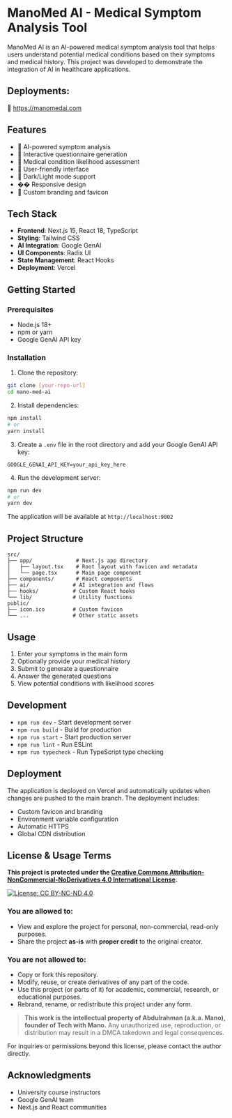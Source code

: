 # ManoMed AI - Medical Symptom Analysis Tool

ManoMed AI is an AI-powered medical symptom analysis tool that helps users understand potential medical conditions based on their symptoms and medical history. This project was developed to demonstrate the integration of AI in healthcare applications.
 

## Deployments:
 
 🔗 https://manomedai.com
 
## Features

- 🤖 AI-powered symptom analysis
- 📝 Interactive questionnaire generation
- 🏥 Medical condition likelihood assessment
- 💬 User-friendly interface
- 🌙 Dark/Light mode support
- �� Responsive design
- 🎨 Custom branding and favicon

## Tech Stack

- **Frontend**: Next.js 15, React 18, TypeScript
- **Styling**: Tailwind CSS
- **AI Integration**: Google GenAI
- **UI Components**: Radix UI
- **State Management**: React Hooks
- **Deployment**: Vercel

## Getting Started

### Prerequisites

- Node.js 18+ 
- npm or yarn
- Google GenAI API key

### Installation

1. Clone the repository:
```bash
git clone [your-repo-url]
cd mano-med-ai
```

2. Install dependencies:
```bash
npm install
# or
yarn install
```

3. Create a `.env` file in the root directory and add your Google GenAI API key:
```
GOOGLE_GENAI_API_KEY=your_api_key_here
```

4. Run the development server:
```bash
npm run dev
# or
yarn dev
```

The application will be available at `http://localhost:9002`

## Project Structure

```
src/
├── app/              # Next.js app directory
│   ├── layout.tsx    # Root layout with favicon and metadata
│   └── page.tsx      # Main page component
├── components/       # React components
├── ai/              # AI integration and flows
├── hooks/           # Custom React hooks
└── lib/             # Utility functions
public/
├── icon.ico         # Custom favicon
└── ...              # Other static assets
```

## Usage

1. Enter your symptoms in the main form
2. Optionally provide your medical history
3. Submit to generate a questionnaire
4. Answer the generated questions
5. View potential conditions with likelihood scores

## Development

- `npm run dev` - Start development server
- `npm run build` - Build for production
- `npm run start` - Start production server
- `npm run lint` - Run ESLint
- `npm run typecheck` - Run TypeScript type checking

## Deployment

The application is deployed on Vercel and automatically updates when changes are pushed to the main branch. The deployment includes:

- Custom favicon and branding
- Environment variable configuration
- Automatic HTTPS
- Global CDN distribution

## License & Usage Terms

**This project is protected under the [Creative Commons Attribution-NonCommercial-NoDerivatives 4.0 International License](https://creativecommons.org/licenses/by-nc-nd/4.0/).**

[![License: CC BY-NC-ND 4.0](https://img.shields.io/badge/License-CC%20BY--NC--ND%204.0-lightgrey.svg)](https://creativecommons.org/licenses/by-nc-nd/4.0/)

### You are allowed to:
- View and explore the project for personal, non-commercial, read-only purposes.
- Share the project **as-is** with **proper credit** to the original creator.

### You are **not** allowed to:
- Copy or fork this repository.
- Modify, reuse, or create derivatives of any part of the code.
- Use this project (or parts of it) for academic, commercial, research, or educational purposes.
- Rebrand, rename, or redistribute this project under any form.

> **This work is the intellectual property of Abdulrahman (a.k.a. Mano), founder of Tech with Mano.**
> Any unauthorized use, reproduction, or distribution may result in a DMCA takedown and legal consequences.

For inquiries or permissions beyond this license, please contact the author directly.

## Acknowledgments

- University course instructors
- Google GenAI team
- Next.js and React communities
